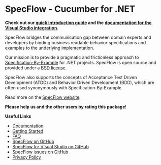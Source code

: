 # SpecFlow - Cucumber for .NET

**Check out our [quick introduction guide](http://www.specflow.org/getting-started/) and the [documentation for the Visual Studio integration](http://specflow.org/documentation/Visual-Studio-Integration/).**

SpecFlow bridges the communication gap between domain experts and developers by binding business readable behavior specifications and examples to the underlying implementation.

Our mission is to provide a pragmatic and frictionless approach to [Specification-By-Example](https://www.specificationbyexample.com/) for .NET projects. SpecFlow is open source and provided under a [BSD license](https://go.specflow.org/license). 

SpecFlow also supports the concepts of Acceptance Test Driven Development (ATDD) and Behavior Driven Development (BDD), which are often used synonymously with Specification-By-Example.

Read more on the [SpecFlow website](https://www.specflow.org).

**Please help us and the other users by rating this package!**

**Useful Links**   

* [Documentation](https://specflow.org/documentation/)
* [Getting Started](https://specflow.org/getting-started/)
* [FAQ](https://specflow.org/documentation/FAQ/)
* [SpecFlow on GitHub](https://github.com/SpecFlowOSS/SpecFlow)
* [SpecFlow for Visual Studio on GitHub](https://github.com/SpecFlowOSS/SpecFlow.VisualStudio)
* [SpecFlow issues on GitHub](https://github.com/SpecFlowOSS/SpecFlow/issues)
* [Privacy Policy](https://specflow.org/privacy-policy/)